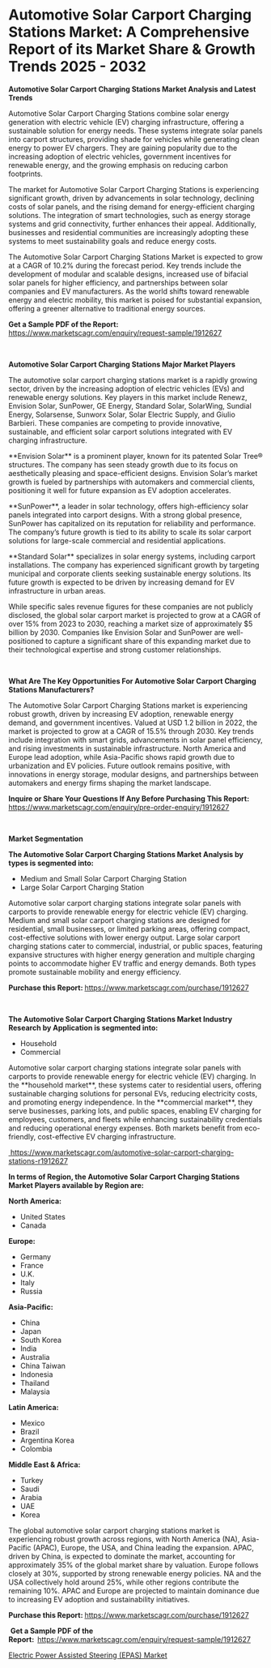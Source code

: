 <p><h1>Automotive Solar Carport Charging Stations Market: A Comprehensive Report of its Market Share & Growth Trends 2025 - 2032</h1></p><p><strong>Automotive Solar Carport Charging Stations Market Analysis and Latest Trends</strong></p>
<p><p>Automotive Solar Carport Charging Stations combine solar energy generation with electric vehicle (EV) charging infrastructure, offering a sustainable solution for energy needs. These systems integrate solar panels into carport structures, providing shade for vehicles while generating clean energy to power EV chargers. They are gaining popularity due to the increasing adoption of electric vehicles, government incentives for renewable energy, and the growing emphasis on reducing carbon footprints.</p><p>The market for Automotive Solar Carport Charging Stations is experiencing significant growth, driven by advancements in solar technology, declining costs of solar panels, and the rising demand for energy-efficient charging solutions. The integration of smart technologies, such as energy storage systems and grid connectivity, further enhances their appeal. Additionally, businesses and residential communities are increasingly adopting these systems to meet sustainability goals and reduce energy costs.</p><p>The Automotive Solar Carport Charging Stations Market is expected to grow at a CAGR of 10.2% during the forecast period. Key trends include the development of modular and scalable designs, increased use of bifacial solar panels for higher efficiency, and partnerships between solar companies and EV manufacturers. As the world shifts toward renewable energy and electric mobility, this market is poised for substantial expansion, offering a greener alternative to traditional energy sources.</p></p>
<p><strong>Get a Sample PDF of the Report:&nbsp;</strong> <a href="https://www.marketscagr.com/enquiry/request-sample/1912627?utm_campaign=2008&utm_medium=2&utm_source=Github&utm_content=ia&utm_term=24012025&utm_id=automotive-solar-carport-charging-stations">https://www.marketscagr.com/enquiry/request-sample/1912627</a></p>
<p>&nbsp;</p>
<p><strong>Automotive Solar Carport Charging Stations Major Market Players</strong></p>
<p><p>The automotive solar carport charging stations market is a rapidly growing sector, driven by the increasing adoption of electric vehicles (EVs) and renewable energy solutions. Key players in this market include Renewz, Envision Solar, SunPower, GE Energy, Standard Solar, SolarWing, Sundial Energy, Solarsense, Sunworx Solar, Solar Electric Supply, and Giulio Barbieri. These companies are competing to provide innovative, sustainable, and efficient solar carport solutions integrated with EV charging infrastructure.</p><p>**Envision Solar** is a prominent player, known for its patented Solar Tree® structures. The company has seen steady growth due to its focus on aesthetically pleasing and space-efficient designs. Envision Solar’s market growth is fueled by partnerships with automakers and commercial clients, positioning it well for future expansion as EV adoption accelerates.</p><p>**SunPower**, a leader in solar technology, offers high-efficiency solar panels integrated into carport designs. With a strong global presence, SunPower has capitalized on its reputation for reliability and performance. The company’s future growth is tied to its ability to scale its solar carport solutions for large-scale commercial and residential applications.</p><p>**Standard Solar** specializes in solar energy systems, including carport installations. The company has experienced significant growth by targeting municipal and corporate clients seeking sustainable energy solutions. Its future growth is expected to be driven by increasing demand for EV infrastructure in urban areas.</p><p>While specific sales revenue figures for these companies are not publicly disclosed, the global solar carport market is projected to grow at a CAGR of over 15% from 2023 to 2030, reaching a market size of approximately $5 billion by 2030. Companies like Envision Solar and SunPower are well-positioned to capture a significant share of this expanding market due to their technological expertise and strong customer relationships.</p></p>
<p>&nbsp;</p>
<p><strong>What Are The Key Opportunities For Automotive Solar Carport Charging Stations Manufacturers?</strong></p>
<p><p>The Automotive Solar Carport Charging Stations market is experiencing robust growth, driven by increasing EV adoption, renewable energy demand, and government incentives. Valued at USD 1.2 billion in 2022, the market is projected to grow at a CAGR of 15.5% through 2030. Key trends include integration with smart grids, advancements in solar panel efficiency, and rising investments in sustainable infrastructure. North America and Europe lead adoption, while Asia-Pacific shows rapid growth due to urbanization and EV policies. Future outlook remains positive, with innovations in energy storage, modular designs, and partnerships between automakers and energy firms shaping the market landscape.</p></p>
<p><strong>Inquire or Share Your Questions If Any Before Purchasing This Report:</strong> <a href="https://www.marketscagr.com/enquiry/pre-order-enquiry/1912627?utm_campaign=2008&utm_medium=2&utm_source=Github&utm_content=ia&utm_term=24012025&utm_id=automotive-solar-carport-charging-stations">https://www.marketscagr.com/enquiry/pre-order-enquiry/1912627</a></p>
<p>&nbsp;</p>
<p><strong>Market Segmentation</strong></p>
<p><strong>The Automotive Solar Carport Charging Stations Market Analysis by types is segmented into:</strong></p>
<p><ul><li>Medium and Small Solar Carport Charging Station</li><li>Large Solar Carport Charging Station</li></ul></p>
<p><p>Automotive solar carport charging stations integrate solar panels with carports to provide renewable energy for electric vehicle (EV) charging. Medium and small solar carport charging stations are designed for residential, small businesses, or limited parking areas, offering compact, cost-effective solutions with lower energy output. Large solar carport charging stations cater to commercial, industrial, or public spaces, featuring expansive structures with higher energy generation and multiple charging points to accommodate higher EV traffic and energy demands. Both types promote sustainable mobility and energy efficiency.</p></p>
<p><strong>Purchase this Report:&nbsp;</strong><a href="https://www.marketscagr.com/purchase/1912627?utm_campaign=2008&utm_medium=2&utm_source=Github&utm_content=ia&utm_term=24012025&utm_id=automotive-solar-carport-charging-stations">https://www.marketscagr.com/purchase/1912627</a></p>
<p>&nbsp;</p>
<p><strong>The Automotive Solar Carport Charging Stations Market Industry Research by Application is segmented into:</strong></p>
<p><ul><li>Household</li><li>Commercial</li></ul></p>
<p><p>Automotive solar carport charging stations integrate solar panels with carports to provide renewable energy for electric vehicle (EV) charging. In the **household market**, these systems cater to residential users, offering sustainable charging solutions for personal EVs, reducing electricity costs, and promoting energy independence. In the **commercial market**, they serve businesses, parking lots, and public spaces, enabling EV charging for employees, customers, and fleets while enhancing sustainability credentials and reducing operational energy expenses. Both markets benefit from eco-friendly, cost-effective EV charging infrastructure.</p></p>
<p><a href="https://www.marketscagr.com/automotive-solar-carport-charging-stations-r1912627?utm_campaign=2008&utm_medium=2&utm_source=Github&utm_content=ia&utm_term=24012025&utm_id=automotive-solar-carport-charging-stations">&nbsp;https://www.marketscagr.com/automotive-solar-carport-charging-stations-r1912627</a></p>
<p><strong>In terms of Region, the Automotive Solar Carport Charging Stations Market Players available by Region are:</strong></p>
<p>
    <p> <strong> North America: </strong>
        <ul>
            <li>United States</li>
            <li>Canada</li>
        </ul>
        </p> 
    <p> <strong> Europe: </strong>
        <ul>
            <li>Germany</li>
            <li>France</li>
            <li>U.K.</li>
            <li>Italy</li>
            <li>Russia</li>
        </ul>
        </p> 
    <p> <strong> Asia-Pacific: </strong>
        <ul>
            <li>China</li>
            <li>Japan</li>
            <li>South Korea</li>
            <li>India</li>
            <li>Australia</li>
            <li>China Taiwan</li>
            <li>Indonesia</li>
            <li>Thailand</li>
            <li>Malaysia</li>
        </ul>
        </p> 
    <p> <strong> Latin America: </strong>
        <ul>
            <li>Mexico</li>
            <li>Brazil</li>
            <li>Argentina Korea</li>
            <li>Colombia</li>
        </ul>
        </p> 
    <p> <strong> Middle East & Africa: </strong>
        <ul>
            <li>Turkey</li>
            <li>Saudi</li>
            <li>Arabia</li>
            <li>UAE</li>
            <li>Korea</li>
        </ul>
    </p>
    </p>
<p><p>The global automotive solar carport charging stations market is experiencing robust growth across regions, with North America (NA), Asia-Pacific (APAC), Europe, the USA, and China leading the expansion. APAC, driven by China, is expected to dominate the market, accounting for approximately 35% of the global market share by valuation. Europe follows closely at 30%, supported by strong renewable energy policies. NA and the USA collectively hold around 25%, while other regions contribute the remaining 10%. APAC and Europe are projected to maintain dominance due to increasing EV adoption and sustainability initiatives.</p></p>
<p><strong>Purchase this Report: </strong><a href="https://www.marketscagr.com/purchase/1912627?utm_campaign=2008&utm_medium=2&utm_source=Github&utm_content=ia&utm_term=24012025&utm_id=automotive-solar-carport-charging-stations">https://www.marketscagr.com/purchase/1912627</a></p>
<p>&nbsp;<strong>Get a Sample PDF of the Report:&nbsp;&nbsp;</strong><a href="https://www.marketscagr.com/enquiry/request-sample/1912627?utm_campaign=2008&utm_medium=2&utm_source=Github&utm_content=ia&utm_term=24012025&utm_id=automotive-solar-carport-charging-stations">https://www.marketscagr.com/enquiry/request-sample/1912627</a></p>
<p><strong></strong></p>
<p><p><a href="https://github.com/PeterParrish5/Market-Research-Report-List-7/blob/main/electric-power-assisted-steering-epas-market.md?utm_campaign=2008&utm_medium=2&utm_source=Github&utm_content=ia&utm_term=24012025&utm_id=automotive-solar-carport-charging-stations">Electric Power Assisted Steering (EPAS) Market</a></p></p>